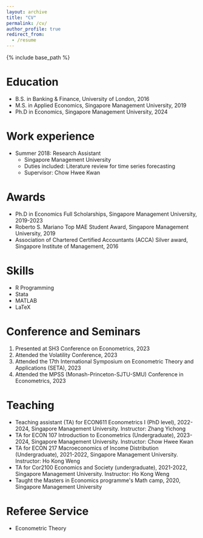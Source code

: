 ```yaml
---
layout: archive
title: "CV"
permalink: /cv/
author_profile: true
redirect_from:
  - /resume
---
```


{% include base_path %}

Education
======
* B.S. in Banking & Finance, University of London, 2016
* M.S. in Applied Economics, Singapore Management University, 2019
* Ph.D in Economics, Singapore Management University, 2024 

Work experience
======
* Summer 2018: Research Assistant
  * Singapore Management University
  * Duties included: Literature review for time series forecasting
  * Supervisor: Chow Hwee Kwan

Awards
======
* Ph.D in Economics Full Scholarships, Singapore Management University, 2019-2023
* Roberto S. Mariano Top MAE Student Award, Singapore Management University, 2019
* Association of Chartered Certified Accountants (ACCA) Silver award, Singapore Institute of Management, 2016
  
Skills
======
* R Programming
* Stata
* MATLAB
* LaTeX

  
Conference and Seminars
======
1. Presented at SH3 Conference on Econometrics, 2023
2. Attended the Volatility Conference, 2023
3. Attended the 17th International Symposium on Econometric Theory and Applications (SETA), 2023
4. Attended the MPSS (Monash-Princeton-SJTU-SMU) Conference in Econometrics, 2023
  
Teaching
======
* Teaching assistant (TA) for ECON611 Econometrics I (PhD level), 2022-2024, Singapore Management University. 			Instructor: Zhang Yichong
* TA for ECON 107 Introduction to Econometrics (Undergraduate), 2023-2024, Singapore Management University. 			Instructor: Chow Hwee Kwan
* TA for ECON 217 Macroeconomics of Income Distribution (Undergraduate), 2021-2022, Singapore Management University. 	Instructor: Ho Kong Weng
* TA for Cor2100 Economics and Society (undergraduate), 2021-2022, Singapore Management University. 				Instructor: Ho Kong Weng
* Taught the Masters in Economics programme's Math camp, 2020, Singapore Management University
  
Referee Service
======
* Econometric Theory 
